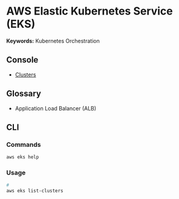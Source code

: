 # AWS Elastic Kubernetes Service (EKS)

<!--
https://www.youtube.com/watch?v=tkYzg8HRK4o
-->

**Keywords:** Kubernetes Orchestration

## Console

- [Clusters](https://console.aws.amazon.com/eks/home#/clusters)

## Glossary

- Application Load Balancer (ALB)

## CLI

### Commands

```sh
aws eks help
```

### Usage

```sh
#
aws eks list-clusters
```

<!--
#
for CLUSTER in $(aws eks list-clusters | cut -f 2 -d $'\t'); do
  aws eks \
    --region us-east-1 \
    update-kubeconfig \
    --name "$CLUSTER"
done
-->

<!-- ### Tips

#### All Regions Running EKS

```sh
for AWS_REGION in $(aws ec2 describe-regions --output text | cut -f 4)
do
  echo -e "\nListing Clusters in region: '$AWS_REGION'..."
  aws eks list-clusters \
    --output text \
    --query 'not_null(clusters[])' \
    --region "$AWS_REGION" \
    --no-cli-pager
done
``` -->
